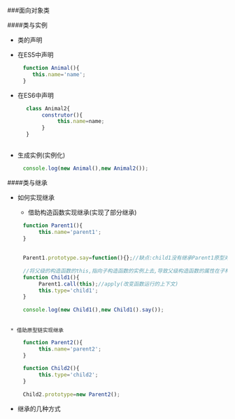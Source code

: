 ###面向对象类


####类与实例

* 类的声明

 * 在ES5中声明
```js
     function Animal(){
        this.name='name';
     }
 ```   
 
 * 在ES6中声明
    
```js
      class Animal2{
           construtor(){
                this.name=name;
           }
      }
 
``` 
    
* 生成实例(实例化)

```js
     console.log(new Animal(),new Animal2());
```
####类与继承

* 如何实现继承

     * 借助构造函数实现继承(实现了部分继承)
     
```js
     function Parent1(){
          this.name='parent1';
     }
     
     
     Parent1.prototype.say=function(){};//缺点:child1没有继承Parent1原型对象的方法
     
     //将父级的构造函数的this,指向子构造函数的实例上去,导致父级构造函数的属性在子构造函数里都有
     function Child1(){
          Parent1.call(this);//apply(改变函数运行的上下文)
          this.type='child1';
     }
     
     console.log(new Child1(),new Child1().say());
     
```
     * 借助原型链实现继承
     
```js
     function Parent2(){
          this.name='parent2';
     }
     
     function Child2(){
          this.type='child2';
     }
     
     Child2.prototype=new Parent2();
```


* 继承的几种方式   
    